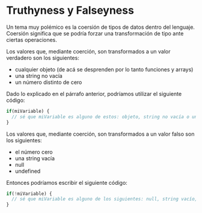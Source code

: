 # Truthyness y Falseyness
Un tema muy polémico es la coersión de tipos de datos dentro del lenguaje. Coersión significa que se podría forzar una transformación de tipo ante ciertas operaciones. 

Los valores que, mediante coerción, son transformados a un valor verdadero son los siguientes:
- cualquier objeto (de acá se desprenden por lo tanto funciones y arrays)
- una string no vacía
- un número distinto de cero

Dado lo explicado en el párrafo anterior, podríamos utilizar el siguiente código:

```js
if(miVariable) {
  // sé que miVariable es alguno de estos: objeto, string no vacía o un número distinto de cero
}
```

Los valores que, mediante coerción, son transformados a un valor falso son los siguientes:
- el número cero
- una string vacía
- null
- undefined

Entonces podríamos escribir el siguiente código:
```js
if(!miVariable) {
  // sé que miVariable es alguno de los siguientes: null, string vacío, el número cero o undefined
}
```